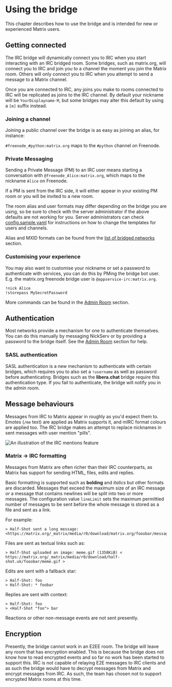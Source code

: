 # Using the bridge

This chapter describes how to use the bridge and is intended for new or experienced Matrix
users.

## Getting connected

The IRC bridge will dynamically connect you to IRC when you start interacting with an IRC bridged room.
Some bridges, such as matrix.org, will connect you to IRC and join you to a channel the moment you join
the Matrix room. Others will only connect you to IRC when you attempt to send a message to a Matrix channel.

Once you are connected to IRC, any joins you make to rooms connected to IRC will be replicated as joins to the
IRC channel. By default your nickname will be `YourDisplayname-M`, but some bridges may alter this default
by using a `[m]` suffix instead.

### Joining a channel

Joining a public channel over the bridge is as easy as joining an alias, for instance:

`#freenode_#python:matrix.org` maps to the `#python` channel on Freenode.

### Private Messaging

Sending a Private Message (PM) to an IRC user means starting a conversation with `@freenode_Alice:matrix.org`,
which maps to the nickname `Alice` on Freenode.

If a PM is sent from the IRC side, it will either appear in your existing PM room or you will be invited
to a new room.

The room alias and user formats may differ depending on the bridge you are using, so be sure to check with the
server administrator if the above defaults are not working for you. Server administrators can check
[config.sample.yaml](https://github.com/matrix-org/matrix-appservice-irc/blob/develop/config.sample.yaml) for
instructions on how to change the templates for users and channels.

Alias and MXID formats can be found from the [list of bridged networks](./bridged_networks.md)
section.

### Customising your experience

You may also want to customise your nickname or set a password to authenticate with services, you
can do this by PMing the bridge bot user. E.g. the matrix.org freenode bridge user is `@appservice-irc:matrix.org`.

```
!nick Alice
!storepass MySecretPassword
```

More commands can be found in the [Admin Room](./admin_room.md) section.

## Authentication

Most networks provide a mechanism for one to authenticate themselves. You can do this manually by messaging NickServ
or by providing a password to the bridge itself. See the [Admin Room](./admin_room.md) section for help.

### SASL authentication

SASL authentication is a new mechanism to authenticate with certain bridges, which requires you to also 
set a `!username` as well as password before authenticating. Bridges such as the **libera.chat** bridge 
require this authentication type. If you fail to authenticate, the bridge will notify you in the admin 
room.

## Message behaviours

Messages from IRC to Matrix appear in roughly as you'd expect them to. Emotes (`/me` text) are applied as Matrix supports
it, and mIRC format colours are applied too. The IRC bridge makes an attempt to replace nicknames in sent messages with 
user mention "pills".

![An illustration of the IRC mentions feature](images/irc_mentions.png)

### Matrix -> IRC formatting

Messages from Matrix are often richer than their IRC counterparts, as Matrix has support for sending HTML, files, edits and replies.

Basic formatting is supported such as **bolding** and *italics* but other formats are discarded. Messages that exceed the maximum
size of an IRC message *or* a message that contains newlines will be split into two or more messages. The configuration value
`lineLimit` sets the maximum permittied number of messages to be sent before the whole message is stored as a file and sent as a link.

For example:

```irc
> Half-Shot sent a long message: <https://matrix.org/_matrix/media/r0/download/matrix.org/fooobar/message.txt>
```
Files are sent as textual links such as:

```irc
> Half-Shot uploaded an image: meme.gif (1358KiB) < https://matrix.org/_matrix/media/r0/download/half-shot.uk/fooobar/meme.gif >
```
Edits are sent with a fallback star:

```irc
> Half-Shot: foo
> Half-Shot: * foobar
```

Replies are sent with context:

```irc
> Half-Shot: foo
> <Half-Shot "foo"> bar
```

Reactions or other non-message events are not sent presently.

## Encryption

Presently, the bridge cannot work in an E2EE room. The bridge will leave any room that has encryption enabled. This is because
the bridge does not know how to read encrypted events and so far no work has been started to support this. IRC is not capable of
relaying E2E messages to IRC clients and as such the bridge would have to decrypt messages from Matrix and encrypt messages from
IRC. As such, the team has chosen not to support encrypted Matrix rooms at this time.
